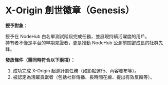 # X-Origin 創世徽章（Genesis）

**授予對象：**

授予在 NodeHub 白名單測試階段完成任務，並展現持續活躍度的用戶。\
持有者不僅是平台的早期見證者，更是推動 NodeHub 公測前關鍵成長的社群先鋒。

**發放條件（需同時符合以下兩項）：**

1. 成功完成 X-Origin 起源計劃任務（如節點運行、內容發布等）。
2. 被認定為活躍貢獻者（包括社群傳播、長時間在線、提出有效反饋等）。
